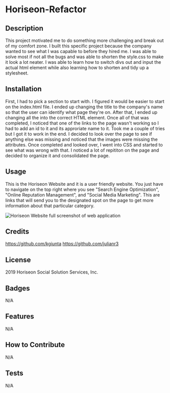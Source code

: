 # Horiseon-Refactor

## Description

This project motivated me to do something more challenging and break out of my comfort zone. I built this specific project because the company wanted to see what I was capable to before they hired me. I was able to solve most if not all the bugs and was able to shorten the style.css to make it look a lot neater. I was able to learn how to switch divs out and input the actual html element while also learning how to shorten and tidy up a stylesheet.

## Installation

First, I had to pick a section to start with. I figured it would be easier to start on the index.html file. I ended up changing the title to the company's name so that the user can identify what page they're on. After that, I ended up changing all the <divs> into the correct HTML element. Once all of that was completed, I noticed that one of the links to the page wasn't working so I had to add an id to it and its approriate name to it. Took me a couple of tries but I got it to work in the end. I decided to look over the page to see if anything else was missing and noticed that the images were missing the <alt> attributes. Once completed and looked over, I went into CSS and started to see what was wrong with that. I noticed a lot of repititon on the page and decided to organize it and consolidated the page.

## Usage

This is the Horiseon Website and it is a user friendly website. You just have to navigate on the top right where you see "Search Engine Optimization", "Online Reputation Management", and "Social Media Marketing". This are links that will send you to the designated spot on the page to get more information about that particular category. 
    
![Horiseon Website full screenshot of web application](./assets/images/Horiseon-Refactor-Website.png)

## Credits

https://github.com/kgiunta
https://github.com/julianr3

## License

 2019 Horiseon Social Solution Services, Inc.

## Badges
N/A

## Features
N/A

## How to Contribute
N/A

## Tests
N/A